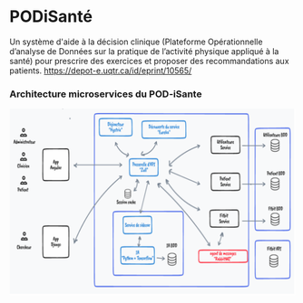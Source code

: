 
# PODiSanté
Un système d'aide à la décision clinique (Plateforme Opérationnelle d’analyse de Données sur la pratique de l’activité physique
appliqué à la santé) pour prescrire des exercices et proposer des recommandations aux patients.
https://depot-e.uqtr.ca/id/eprint/10565/

### Architecture microservices du POD-iSante
![Alt text](/profile/Screenshot%202025-01-08%20025156.png?raw=true "Optional Title")

